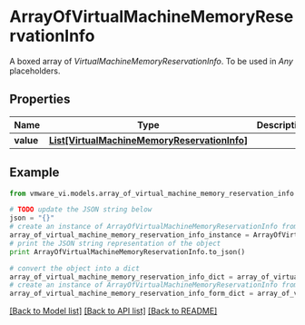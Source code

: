 # ArrayOfVirtualMachineMemoryReservationInfo

A boxed array of *VirtualMachineMemoryReservationInfo*. To be used in *Any* placeholders. 

## Properties
Name | Type | Description | Notes
------------ | ------------- | ------------- | -------------
**value** | [**List[VirtualMachineMemoryReservationInfo]**](VirtualMachineMemoryReservationInfo.md) |  | 

## Example

```python
from vmware_vi.models.array_of_virtual_machine_memory_reservation_info import ArrayOfVirtualMachineMemoryReservationInfo

# TODO update the JSON string below
json = "{}"
# create an instance of ArrayOfVirtualMachineMemoryReservationInfo from a JSON string
array_of_virtual_machine_memory_reservation_info_instance = ArrayOfVirtualMachineMemoryReservationInfo.from_json(json)
# print the JSON string representation of the object
print ArrayOfVirtualMachineMemoryReservationInfo.to_json()

# convert the object into a dict
array_of_virtual_machine_memory_reservation_info_dict = array_of_virtual_machine_memory_reservation_info_instance.to_dict()
# create an instance of ArrayOfVirtualMachineMemoryReservationInfo from a dict
array_of_virtual_machine_memory_reservation_info_form_dict = array_of_virtual_machine_memory_reservation_info.from_dict(array_of_virtual_machine_memory_reservation_info_dict)
```
[[Back to Model list]](../README.md#documentation-for-models) [[Back to API list]](../README.md#documentation-for-api-endpoints) [[Back to README]](../README.md)


